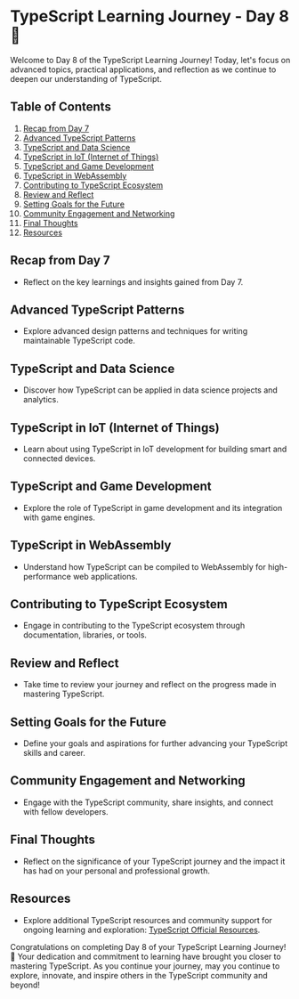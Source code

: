 # TypeScript Learning Journey - Day 8 🚀

Welcome to Day 8 of the TypeScript Learning Journey! Today, let's focus on advanced topics, practical applications, and reflection as we continue to deepen our understanding of TypeScript.

## Table of Contents

1. [Recap from Day 7](#recap-from-day-7)
2. [Advanced TypeScript Patterns](#advanced-typescript-patterns)
3. [TypeScript and Data Science](#typescript-and-data-science)
4. [TypeScript in IoT (Internet of Things)](#typescript-in-iot-internet-of-things)
5. [TypeScript and Game Development](#typescript-and-game-development)
6. [TypeScript in WebAssembly](#typescript-in-webassembly)
7. [Contributing to TypeScript Ecosystem](#contributing-to-typescript-ecosystem)
8. [Review and Reflect](#review-and-reflect)
9. [Setting Goals for the Future](#setting-goals-for-the-future)
10. [Community Engagement and Networking](#community-engagement-and-networking)
11. [Final Thoughts](#final-thoughts)
12. [Resources](#resources)

## Recap from Day 7

- Reflect on the key learnings and insights gained from Day 7.

## Advanced TypeScript Patterns

- Explore advanced design patterns and techniques for writing maintainable TypeScript code.

## TypeScript and Data Science

- Discover how TypeScript can be applied in data science projects and analytics.

## TypeScript in IoT (Internet of Things)

- Learn about using TypeScript in IoT development for building smart and connected devices.

## TypeScript and Game Development

- Explore the role of TypeScript in game development and its integration with game engines.

## TypeScript in WebAssembly

- Understand how TypeScript can be compiled to WebAssembly for high-performance web applications.

## Contributing to TypeScript Ecosystem

- Engage in contributing to the TypeScript ecosystem through documentation, libraries, or tools.

## Review and Reflect

- Take time to review your journey and reflect on the progress made in mastering TypeScript.

## Setting Goals for the Future

- Define your goals and aspirations for further advancing your TypeScript skills and career.

## Community Engagement and Networking

- Engage with the TypeScript community, share insights, and connect with fellow developers.

## Final Thoughts

- Reflect on the significance of your TypeScript journey and the impact it has had on your personal and professional growth.

## Resources

- Explore additional TypeScript resources and community support for ongoing learning and exploration: [TypeScript Official Resources](https://www.typescriptlang.org/resources/).

Congratulations on completing Day 8 of your TypeScript Learning Journey! 🌟 Your dedication and commitment to learning have brought you closer to mastering TypeScript. As you continue your journey, may you continue to explore, innovate, and inspire others in the TypeScript community and beyond!
